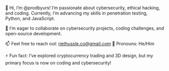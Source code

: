 👋 Hi, I’m @prodbyurs!
I’m passionate about cybersecurity, ethical hacking, and coding. Currently, I’m advancing my skills in penetration testing, Python, and JavaScript.

💼 I’m eager to collaborate on cybersecurity projects, coding challenges, and open-source development.

📫 Feel free to reach out: riethussle.co@gmail.com
🔄 Pronouns: He/Him

⚡ Fun fact: I’ve explored cryptocurrency trading and 3D design, but my primary focus is now on coding and cybersecurity!
